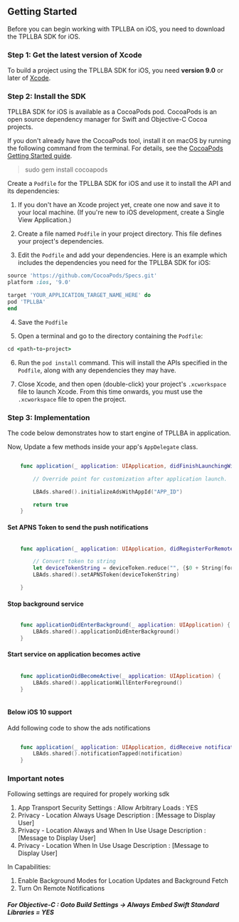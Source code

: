 
## Getting Started
Before you can begin working with TPLLBA on iOS, you need to download the TPLLBA SDK for iOS.

### Step 1: Get the latest version of Xcode
To build a project using the TPLLBA SDK for iOS, you need **version 9.0** or later of [Xcode](https://developer.apple.com/xcode/). 

### Step 2: Install the SDK


TPLLBA SDK for iOS is available as a CocoaPods pod. CocoaPods is an open source dependency manager for Swift and Objective-C Cocoa projects.

If you don't already have the CocoaPods tool, install it on macOS by running the following command from the terminal. For details, see the [CocoaPods Getting Started guide](https://guides.cocoapods.org/using/getting-started.html).

> sudo gem install cocoapods

Create a `Podfile` for the TPLLBA SDK for iOS and use it to install the API and its dependencies:

1. If you don't have an Xcode project yet, create one now and save it to your local machine. (If you're new to iOS development, create a Single View Application.)

2. Create a file named `Podfile` in your project directory. This file defines your project's dependencies. 

3. Edit the `Podfile` and add your dependencies. Here is an example which includes the dependencies you need for the TPLLBA SDK for iOS:

```ruby
source 'https://github.com/CocoaPods/Specs.git'
platform :ios, '9.0'

target 'YOUR_APPLICATION_TARGET_NAME_HERE' do
pod 'TPLLBA'
end
```

4. Save the `Podfile`

5. Open a terminal and go to the directory containing the `Podfile`:
```ruby
cd <path-to-project>
```

6. Run the `pod install` command. This will install the APIs specified in the `Podfile`, along with any dependencies they may have.

7. Close Xcode, and then open (double-click) your project's `.xcworkspace` file to launch Xcode. From this time onwards, you must use the `.xcworkspace` file to open the project.

### Step 3: Implementation

The code below demonstrates how to start engine of TPLLBA in application.

Now, Update a few methods inside your app's `AppDelegate` class.

```Swift

    func application(_ application: UIApplication, didFinishLaunchingWithOptions launchOptions: [UIApplicationLaunchOptionsKey: Any]?) -> Bool {

        // Override point for customization after application launch.

        LBAds.shared().initializeAdsWithAppId("APP_ID")

        return true
    }

```

#### Set APNS Token to send the push notifications

```Swift

    func application(_ application: UIApplication, didRegisterForRemoteNotificationsWithDeviceToken deviceToken: Data) {

        // Convert token to string
        let deviceTokenString = deviceToken.reduce("", {$0 + String(format: "%02X", $1)})
        LBAds.shared().setAPNSToken(deviceTokenString)

    }

```

#### Stop background service
```Swift

    func applicationDidEnterBackground(_ application: UIApplication) {
        LBAds.shared().applicationDidEnterBackground()
    }

```
#### Start service on application becomes active
```Swift
    
    func applicationDidBecomeActive(_ application: UIApplication) {
        LBAds.shared().applicationWillEnterForeground()
    }
    
```

#### Below iOS 10 support

Add following code to show the ads notifications

```Swift

    func application(_ application: UIApplication, didReceive notification: UILocalNotification) {
        LBAds.shared().notificationTapped(notification)
    }

```

### Important notes

Following settings are required for propely working sdk

1. App Transport Security Settings : Allow Arbitrary Loads : YES
2. Privacy - Location Always Usage Description : [Message to Display User]
3. Privacy - Location Always and When In Use Usage Description : [Message to Display User]
4. Privacy - Location When In Use Usage Description : [Message to Display User]

In Capabilities:
1. Enable Background Modes for Location Updates and Background Fetch
2. Turn On Remote Notifications

##### For Objective-C : Goto Build Settings -> Always Embed Swift Standard Libraries = YES


